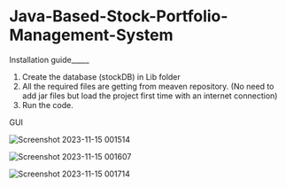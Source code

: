 # Java-Based-Stock-Portfolio-Management-System

Installation guide_____

1. Create the database (stockDB) in Lib folder
2. All the required files are getting from meaven repository. (No need to add jar files but load the project first time with an internet connection)
3. Run the code.


GUI

![Screenshot 2023-11-15 001514](https://github.com/Randil-Hasanga/Stock-Portfolio-Management-System/assets/126873904/9d2f6325-70de-442d-a9b3-260c50b1ffee)

![Screenshot 2023-11-15 001607](https://github.com/Randil-Hasanga/Stock-Portfolio-Management-System/assets/126873904/dc411d36-f474-471b-950e-996b9d420106)

![Screenshot 2023-11-15 001714](https://github.com/Randil-Hasanga/Stock-Portfolio-Management-System/assets/126873904/2401675a-906a-498b-9232-be6fb7932797)
